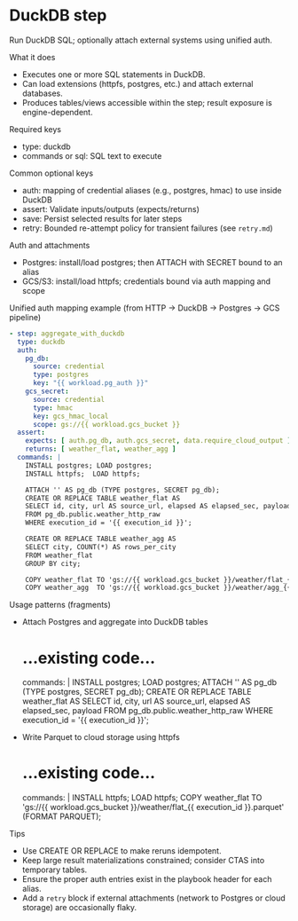 # DuckDB step

Run DuckDB SQL; optionally attach external systems using unified auth.

What it does
- Executes one or more SQL statements in DuckDB.
- Can load extensions (httpfs, postgres, etc.) and attach external databases.
- Produces tables/views accessible within the step; result exposure is engine-dependent.

Required keys
- type: duckdb
- commands or sql: SQL text to execute

Common optional keys
- auth: mapping of credential aliases (e.g., postgres, hmac) to use inside DuckDB
- assert: Validate inputs/outputs (expects/returns)
- save: Persist selected results for later steps
- retry: Bounded re-attempt policy for transient failures (see `retry.md`)

Auth and attachments
- Postgres: install/load postgres; then ATTACH with SECRET bound to an alias
- GCS/S3: install/load httpfs; credentials bound via auth mapping and scope

Unified auth mapping example (from HTTP → DuckDB → Postgres → GCS pipeline)
```yaml
- step: aggregate_with_duckdb
  type: duckdb
  auth:
    pg_db:
      source: credential
      type: postgres
      key: "{{ workload.pg_auth }}"
    gcs_secret:
      source: credential
      type: hmac
      key: gcs_hmac_local
      scope: gs://{{ workload.gcs_bucket }}
  assert:
    expects: [ auth.pg_db, auth.gcs_secret, data.require_cloud_output ]
    returns: [ weather_flat, weather_agg ]
  commands: |
    INSTALL postgres; LOAD postgres;
    INSTALL httpfs;  LOAD httpfs;

    ATTACH '' AS pg_db (TYPE postgres, SECRET pg_db);
    CREATE OR REPLACE TABLE weather_flat AS
    SELECT id, city, url AS source_url, elapsed AS elapsed_sec, payload
    FROM pg_db.public.weather_http_raw
    WHERE execution_id = '{{ execution_id }}';

    CREATE OR REPLACE TABLE weather_agg AS
    SELECT city, COUNT(*) AS rows_per_city
    FROM weather_flat
    GROUP BY city;

    COPY weather_flat TO 'gs://{{ workload.gcs_bucket }}/weather/flat_{{ execution_id }}.parquet' (FORMAT PARQUET);
    COPY weather_agg  TO 'gs://{{ workload.gcs_bucket }}/weather/agg_{{ execution_id }}.parquet'  (FORMAT PARQUET);
```

Usage patterns (fragments)
- Attach Postgres and aggregate into DuckDB tables
  # ...existing code...
  commands: |
    INSTALL postgres; LOAD postgres;
    ATTACH '' AS pg_db (TYPE postgres, SECRET pg_db);
    CREATE OR REPLACE TABLE weather_flat AS
    SELECT id, city, url AS source_url, elapsed AS elapsed_sec, payload
    FROM pg_db.public.weather_http_raw
    WHERE execution_id = '{{ execution_id }}';

- Write Parquet to cloud storage using httpfs
  # ...existing code...
  commands: |
    INSTALL httpfs; LOAD httpfs;
    COPY weather_flat TO 'gs://{{ workload.gcs_bucket }}/weather/flat_{{ execution_id }}.parquet' (FORMAT PARQUET);

Tips
- Use CREATE OR REPLACE to make reruns idempotent.
- Keep large result materializations constrained; consider CTAS into temporary tables.
- Ensure the proper auth entries exist in the playbook header for each alias.
- Add a `retry` block if external attachments (network to Postgres or cloud storage) are occasionally flaky.
